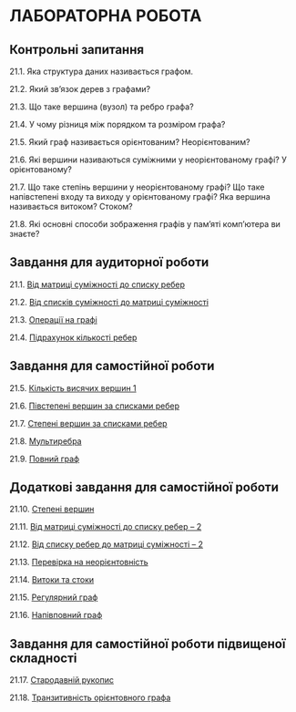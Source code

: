ЛАБОРАТОРНА РОБОТА 
=============
Контрольні запитання
------------------
21.1.	Яка структура даних називається графом.

21.2.	Який зв’язок дерев з графами?

21.3.	Що таке вершина (вузол) та ребро графа? 

21.4.	У чому різниця між порядком та розміром графа?

21.5.	Який граф називається орієнтованим? Неорієнтованим?

21.6.	Які вершини називаються суміжними у неорієнтованому графі? У орієнтованому?

21.7.	Що таке степінь вершини у неорієнтованому графі? 
Що таке напівстепені входу та виходу у орієнтованому графі?
Яка вершина називається витоком? Стоком?

21.8.	Які основні способи зображення графів у пам’яті комп’ютера ви знаєте?



Завдання для аудиторної роботи
--------------
21.1.
[Від матриці суміжності до списку ребер](https://www.e-olymp.com/uk/problems/2471)

21.2.
[Від списків суміжності до матриці суміжності](https://www.e-olymp.com/uk/problems/3982)

21.3.
[Операції на графі](https://www.e-olymp.com/uk/problems/2472)

21.4.
[Підрахунок кількості ребер](https://www.e-olymp.com/uk/problems/5072)




Завдання для самостійної роботи
------------------

21.5.
[Кількість висячих вершин 1](https://www.e-olymp.com/uk/problems/5080)

21.6.
[Півстепені вершин за списками ребер](https://www.e-olymp.com/uk/problems/5075)

21.7.
[Степені вершин за списками ребер](https://www.e-olymp.com/uk/problems/5074)

21.8.
[Мультиребра ](https://www.e-olymp.com/uk/problems/5073)

21.9.
[Повний граф](https://www.e-olymp.com/uk/problems/3987)


Додаткові завдання для самостійної роботи
--------------------
21.10.
[Степені вершин](https://www.e-olymp.com/uk/problems/5082)

21.11.
[Від матриці суміжності до списку ребер – 2](https://www.e-olymp.com/uk/problems/4766)

21.12.
[Від списку ребер до матриці суміжності – 2](https://www.e-olymp.com/uk/problems/4767)

21.13.
[Перевірка на неорієнтовність](https://www.e-olymp.com/uk/problems/2470)

21.14.
[Витоки та стоки](https://www.e-olymp.com/uk/problems/3986)

21.15.
[Регулярний граф](https://www.e-olymp.com/uk/problems/5076)

21.16.
[Напівповний граф](https://www.e-olymp.com/uk/problems/5077)


Завдання для самостійної роботи підвищеної складності
------------------
21.17.
[Стародавній рукопис](https://www.e-olymp.com/uk/problems/610)

21.18.
[Транзитивність орієнтовного графа](https://www.e-olymp.com/uk/problems/5079)





